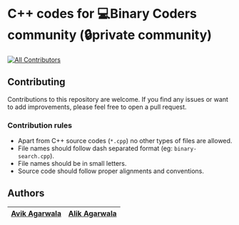# C++ codes for 💻Binary Coders community (🔒private community)
<!-- ALL-CONTRIBUTORS-BADGE:START - Do not remove or modify this section -->
[![All Contributors](https://img.shields.io/badge/all_contributors-1-orange.svg?style=flat-square)](#contributors-)
<!-- ALL-CONTRIBUTORS-BADGE:END -->

## Contributing
Contributions to this repository are welcome. If you find any issues or want to add improvements, please feel free to open a pull request.

### Contribution rules
- Apart from C++ source codes (`*.cpp`) no other types of files are allowed.
- File names should follow dash separated format (eg: `binary-search.cpp`).
- File names should be in small letters.
- Source code should follow proper alignments and conventions.

## Authors
| [Avik Agarwala](https://github.com/AvikAgarwala) | [Alik Agarwala](https://github.com/Alik-Agarwala) |
|---|---|
